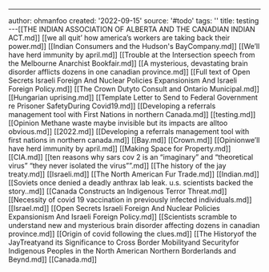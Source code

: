 ---
author: ohmanfoo
created: '2022-09-15'
source: '#todo'
tags: ''
title: testing
---[[THE INDIAN ASSOCIATION OF ALBERTA AND THE CANADIAN INDIAN ACT.md]]
[[we all quit’ how america’s workers are taking back their power.md]]
[[Indian Consumers and the Hudson's BayCompany.md]]
[[We’ll have herd immunity by april.md]]
[[Trouble at the Intersection speech from the Melbourne Anarchist Bookfair.md]]
[[A mysterious, devastating brain disorder afflicts dozens in one canadian province.md]]
[[Full text of Open Secrets Israeli Foreign And Nuclear Policies Expansionism And Israeli Foreign Policy.md]]
[[The Crown Dutyto Consult and Ontario Municipal.md]]
[[Hungarian uprising.md]]
[[Template Letter to Send to Federal Government re Prisoner SafetyDuring Covid19.md]]
[[Developing a referrals management tool with First Nations in northern Canada.md]]
[[testing.md]]
[[Opinion Methane waste maybe invisible but its impacts are alltoo obvious.md]]
[[2022.md]]
[[Developing a referrals management tool with first nations in northern canada.md]]
[[Bay.md]]
[[Crown.md]]
[[Opinionwe’ll have herd immunity by april.md]]
[[Making Space for Property.md]]
[[CIA.md]]
[[ten reasons why sars cov 2 is an “imaginary” and “theoretical virus”  “they never isolated the virus””.md]]
[[The history of the jay treaty.md]]
[[Israeli.md]]
[[The North American Fur Trade.md]]
[[Indian.md]]
[[Soviets once denied a deadly anthrax lab leak. u.s. scientists backed the story..md]]
[[Canada Constructs an Indigenous Terror Threat.md]]
[[Necessity of covid 19 vaccination in previously infected individuals.md]]
[[Israel.md]]
[[Open Secrets Israeli Foreign And Nuclear Policies Expansionism And Israeli Foreign Policy.md]]
[[Scientists scramble to understand new and mysterious brain disorder affecting dozens in canadian province.md]]
[[Origin of covid following the clues.md]]
[[The Historyof the JayTreatyand its Significance to Cross Border Mobilityand Securityfor Indigenous Peoples in the North American Northern Borderlands and Beynd.md]]
[[Canada.md]]
